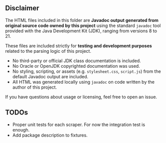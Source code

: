 ## Disclaimer

The HTML files included in this folder are **Javadoc output generated from original source code owned by this project** using the standard `javadoc` tool provided with the Java Development Kit (JDK), ranging from versions 8 to 21.

These files are included strictly for **testing and development purposes** related to the parsing logic of this project.

- No third-party or official JDK class documentation is included.
- No Oracle or OpenJDK copyrighted documentation was used.
- No styling, scripting, or assets (e.g. `stylesheet.css`, `script.js`) from the default Javadoc output are included.
- All HTML was generated locally using `javadoc` on code written by the author of this project.

If you have questions about usage or licensing, feel free to open an issue.

## TODOs
- Proper unit tests for each scraper. For now the integration test is enough.
- Add package description to fixtures.
